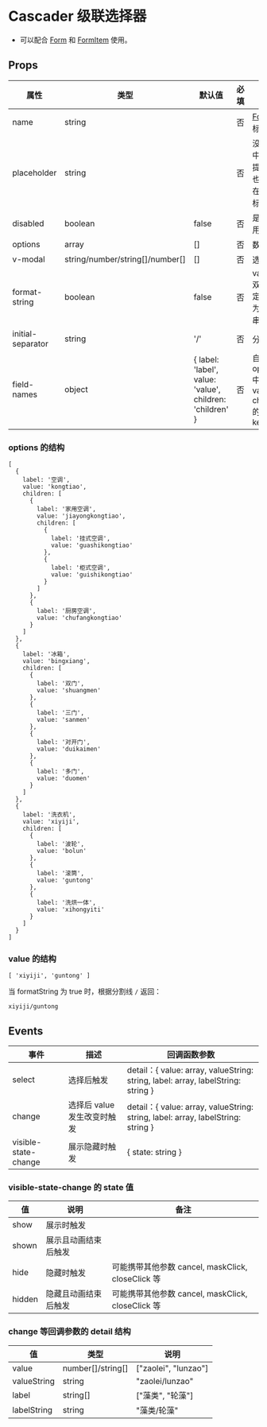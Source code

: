 # Cascader 级联选择器

- 可以配合 [Form](./Form.md) 和 [FormItem](./Form.md#formitem-表单项) 使用。

## Props

| 属性              | 类型                            | 默认值                                                   | 必填 | 说明                                              |
| ----------------- | ------------------------------- | -------------------------------------------------------- | ---- | ------------------------------------------------- |
| name              | string                          |                                                          | 否   | [Form](./Form.md) 的标识                          |
| placeholder       | string                          |                                                          | 否   | 没有选中值的提示，也会用在弹窗标题上              |
| disabled          | boolean                         | false                                                    | 否   | 是否禁用                                          |
| options           | array                           | []                                                       | 否   | 数据集                                            |
| v-modal           | string/number/string[]/number[] | []                                                       | 否   | 选中值                                            |
| format-string     | boolean                         | false                                                    | 否   | value 双向绑定值是为字符串                        |
| initial-separator | string                          | '/'                                                      | 否   | 分隔符                                            |
| field-names       | object                          | { label: 'label', value: 'value', children: 'children' } | 否   | 自定义 options 中 label value children 的字段 key |

### options 的结构

```
[
  {
    label: '空调',
    value: 'kongtiao',
    children: [
      {
        label: '家用空调',
        value: 'jiayongkongtiao',
        children: [
          {
            label: '挂式空调',
            value: 'guashikongtiao'
          },
          {
            label: '柜式空调',
            value: 'guishikongtiao'
          }
        ]
      },
      {
        label: '厨房空调',
        value: 'chufangkongtiao'
      }
    ]
  },
  {
    label: '冰箱',
    value: 'bingxiang',
    children: [
      {
        label: '双门',
        value: 'shuangmen'
      },
      {
        label: '三门',
        value: 'sanmen'
      },
      {
        label: '对开门',
        value: 'duikaimen'
      },
      {
        label: '多门',
        value: 'duomen'
      }
    ]
  },
  {
    label: '洗衣机',
    value: 'xiyiji',
    children: [
      {
        label: '波轮',
        value: 'bolun'
      },
      {
        label: '滚筒',
        value: 'guntong'
      },
      {
        label: '洗烘一体',
        value: 'xihongyiti'
      }
    ]
  }
]
```

### value 的结构

```
[ 'xiyiji', 'guntong' ]
```

当 formatString 为 true 时，根据分割线 `/` 返回：

```
xiyiji/guntong
```

## Events

| 事件                 | 描述                        | 回调函数参数                                                                     |
| -------------------- | --------------------------- | -------------------------------------------------------------------------------- |
| select               | 选择后触发                  | detail：{ value: array, valueString: string, label: array, labelString: string } |
| change               | 选择后 value 发生改变时触发 | detail：{ value: array, valueString: string, label: array, labelString: string } |
| visible-state-change | 展示隐藏时触发              | { state: string }                                                                |

### visible-state-change 的 state 值

| 值     | 说明                 | 备注                                              |
| ------ | -------------------- | ------------------------------------------------- |
| show   | 展示时触发           |                                                   |
| shown  | 展示且动画结束后触发 |                                                   |
| hide   | 隐藏时触发           | 可能携带其他参数 cancel, maskClick, closeClick 等 |
| hidden | 隐藏且动画结束后触发 | 可能携带其他参数 cancel, maskClick, closeClick 等 |

### change 等回调参数的 detail 结构

| 值          | 类型              | 说明                 |
| ----------- | ----------------- | -------------------- |
| value       | number[]/string[] | ["zaolei", "lunzao"] |
| valueString | string            | "zaolei/lunzao"      |
| label       | string[]          | ["藻类", "轮藻"]     |
| labelString | string            | "藻类/轮藻"          |
